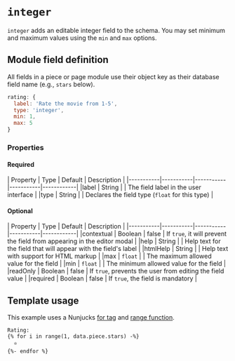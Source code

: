 # `integer`

`integer` adds an editable integer field to the schema. You may set minimum and maximum values using the `min` and `max` options.

## Module field definition

All fields in a piece or page module use their object key as their database field name (e.g., `stars` below).

```javascript
rating: {
  label: 'Rate the movie from 1-5',
  type: 'integer',
  min: 1,
  max: 5
}
```

### Properties

#### Required

|  Property | Type   | Default | Description |
|-----------|-----------|-----------|-----------|------------|
|label | String | | The field label in the user interface |
|type | String | | Declares the field type (`float` for this type) |

#### Optional

|  Property | Type   | Default | Description |
|-----------|-----------|-----------|-----------|------------|
|contextual | Boolean | false | If `true`, it will prevent the field from appearing in the editor modal |
|help | String | | Help text for the field that will appear with the field's label |
|htmlHelp | String | | Help text with support for HTML markup |
|max | `float` |  | The maximum allowed value for the field |
|min | `float` |  | The minimum allowed value for the field |
|readOnly | Boolean | false | If `true`, prevents the user from editing the field value |
|required | Boolean | false | If `true`, the field is mandatory |

## Template usage

This example uses a Nunjucks [for tag](https://mozilla.github.io/nunjucks/templating.html#for) and [range function](https://mozilla.github.io/nunjucks/templating.html#range-start-stop-step).

```django
Rating:
{% for i in range(1, data.piece.stars) -%}
  ⭐️
{%- endfor %}
```